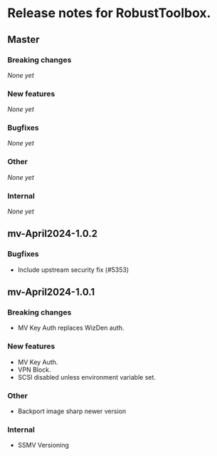 # Release notes for RobustToolbox.

<!--
NOTE: automatically updated sometimes by version.py.
Don't change the format without looking at the script!
-->

<!--START TEMPLATE
## Master

### Breaking changes

*None yet*

### New features

*None yet*

### Bugfixes

*None yet*

### Other

*None yet*

### Internal

*None yet*


END TEMPLATE-->

## Master

### Breaking changes

*None yet*

### New features

*None yet*

### Bugfixes

*None yet*

### Other

*None yet*

### Internal

*None yet*


## mv-April2024-1.0.2

### Bugfixes

* Include upstream security fix (#5353)


## mv-April2024-1.0.1

### Breaking changes

* MV Key Auth replaces WizDen auth.

### New features

* MV Key Auth.
* VPN Block.
* SCSI disabled unless environment variable set.

### Other

* Backport image sharp newer version

### Internal

* SSMV Versioning

